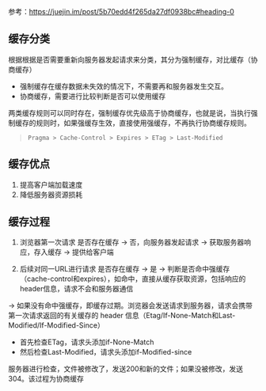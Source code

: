 参考：https://juejin.im/post/5b70edd4f265da27df0938bc#heading-0

## 缓存分类
根据根据是否需要重新向服务器发起请求来分类，其分为强制缓存，对比缓存（协商缓存）
* 强制缓存在缓存数据未失效的情况下，不需要再和服务器发生交互。
* 协商缓存，需要进行比较判断是否可以使用缓存

两类缓存规则可以同时存在，强制缓存优先级高于协商缓存，也就是说，当执行强制缓存的规则时，如果强缓存生效，直接使用强缓存，不再执行协商缓存规则。

> `Pragma > Cache-Control > Expires > ETag > Last-Modified`

## 缓存优点
1. 提高客户端加载速度
2. 降低服务器资源损耗

## 缓存过程
1. 浏览器第一次请求
  是否存在缓存 -> 否，向服务器发起请求 -> 获取服务器响应，存入缓存 -> 提供给客户端

2. 后续对同一URL进行请求
  是否存在缓存 -> 是 -> 判断是否命中强缓存 （cache-control和expires），如命中，直接从缓存获取资源，包括响应的 header信息，请求不会和服务器通信 
  
  -> 如果没有命中强缓存，即缓存过期。浏览器会发送请求到服务器，请求会携带第一次请求返回的有关缓存的 header 信息（Etag/If-None-Match和Last-Modified/If-Modified-Since）
   * 首先检查ETag，请求头添加if-None-Match
   * 然后检查Last-Modified，请求头添加if-Modified-since

服务器进行检查，文件被修改了，发送200和新的文件；如果没被修改，发送304。该过程为协商缓存
